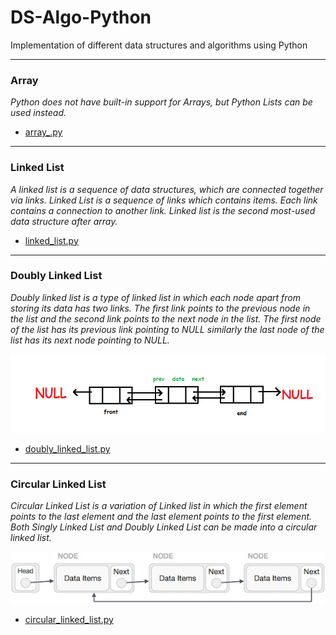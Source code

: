 # DS-Algo-Python
Implementation of different data structures and algorithms using Python

- - -

### Array
*Python does not have built-in support for Arrays, but Python Lists can be used instead.*

- [array_.py](array_.py)

- - -

### Linked List
*A linked list is a sequence of data structures, which are connected together via links. Linked List is a sequence of links which contains items. Each link contains a connection to another link. Linked list is the second most-used data structure after array.*

- [linked_list.py](linked_list.py)

- - -

### Doubly Linked List
*Doubly linked list is a type of linked list in which each node apart from storing its data has two links. The first link points to the previous node in the list and the second link points to the next node in the list. The first node of the list has its previous link pointing to NULL similarly the last node of the list has its next node pointing to NULL.*

![Doubly Linked List](img/dll.jpg)

- [doubly_linked_list.py](doubly_linked_list.py)

- - -

### Circular Linked List
*Circular Linked List is a variation of Linked list in which the first element points to the last element and the last element points to the first element. Both Singly Linked List and Doubly Linked List can be made into a circular linked list.*

![Circular Linked List](img/singly_circular_linked_list.jpg)

- [circular_linked_list.py](circular_linked_list.py)